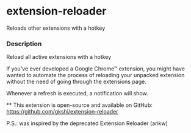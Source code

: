 # extension-reloader
Reloads other extensions with a hotkey

### Description

Reload all active extensions with a hotkey

If you've ever developed a Google Chrome™ extension, you might have wanted to automate the process of reloading your unpacked extension without the need of going through the extensions page.

Whenever a refresh is executed, a notification will show.

** This extension is open-source and available on GitHub:
https://github.com/gkshi/extension-reloader

P.S.: was inspired by the deprecated Extension Reloader (arikw)
